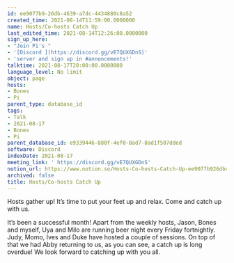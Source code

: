 ```yaml
---
id: ee9077b9-26db-4639-a7dc-4434880c8a52
created_time: 2021-08-14T11:59:00.0000000
name: Hosts/Co-hosts Catch Up
last_edited_time: 2021-08-14T12:26:00.0000000
sign_up_here:
- "Join Pi's "
- '[Discord ](https://discord.gg/vE7QUXGDnS)'
- 'server and sign up in #annoncements!'
talktime: 2021-08-17T20:00:00.0000000
language_level: No limit
object: page
hosts:
- Bones
- Pi
parent_type: database_id
tags:
- Talk
- 2021-08-17
- Bones
- Pi
parent_database_id: e9339446-880f-4ef0-8ad7-8ad1f507dded
software: Discord
indexDate: 2021-08-17
meeting_link: ' https://discord.gg/vE7QUXGDnS'
notion_url: https://www.notion.so/Hosts-Co-hosts-Catch-Up-ee9077b926db4639a7dc4434880c8a52
archived: false
title: Hosts/Co-hosts Catch Up
---
```









Hosts gather up! It’s time to put your feet up and relax. Come and catch up with us.

It’s been a successful month! Apart from the weekly hosts, Jason, Bones and myself, Uya and Milo are running beer night every Friday fortnightly. Judy, Momo, Ives and Duke have hosted a couple of sessions. On top of that we had Abby returning to us, as you can see, a catch up is long overdue! We look forward to catching up with you all.

















